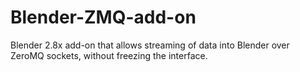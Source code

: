 # Blender-ZMQ-add-on
Blender 2.8x add-on that allows streaming of data into Blender over ZeroMQ sockets, without freezing the interface.
